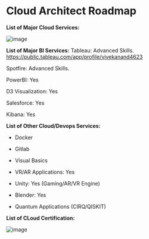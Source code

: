 # Cloud Architect Roadmap

**List of Major Cloud Services:**

![image](https://github.com/user-attachments/assets/f1f436e3-9a04-404d-9430-4789b62d8e8e)


**List of Major BI Services:**
Tableau: Advanced Skills. 
https://public.tableau.com/app/profile/vivekanand4623

Spotfire: Advanced Skills.

PowerBI: Yes

D3 Visualization: Yes

Salesforce: Yes

Kibana: Yes

**List of Other Cloud/Devops Services:**

- Docker

- Gitlab

- Visual Basics

- VR/AR Applications: Yes

- Unity: Yes (Gaming/AR/VR Engine)

- Blender: Yes

- Quantum Applications (CIRQ/QISKIT)

**List of CLoud Certification:**

![image](https://github.com/user-attachments/assets/93733ffd-be48-419d-b2f1-333ec7168210)



